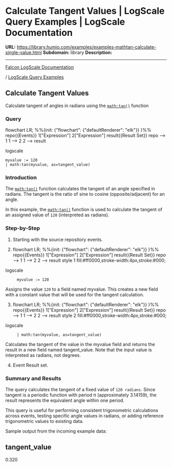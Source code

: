 # Calculate Tangent Values | LogScale Query Examples | LogScale Documentation

**URL:** https://library.humio.com/examples/examples-mathtan-calculate-single-value.html
**Subdomain:** library
**Description:** 

---

[Falcon LogScale Documentation](https://library.humio.com)

/ [LogScale Query Examples](examples.html)

## Calculate Tangent Values

Calculate tangent of angles in radians using the [`math:tan()`](https://library.humio.com/data-analysis/functions-math-tan.html) function 

### Query

flowchart LR; %%{init: {"flowchart": {"defaultRenderer": "elk"}} }%% repo{{Events}} 1["Expression"] 2["Expression"] result{{Result Set}} repo --> 1 1 --> 2 2 --> result

logscale
    
    
    myvalue := 120
    | math:tan(myvalue, as=tangent_value)

### Introduction

The [`math:tan()`](https://library.humio.com/data-analysis/functions-math-tan.html) function calculates the tangent of an angle specified in radians. The tangent is the ratio of sine to cosine (opposite/adjacent) for an angle. 

In this example, the [`math:tan()`](https://library.humio.com/data-analysis/functions-math-tan.html) function is used to calculate the tangent of an assigned value of `120` (interpreted as radians). 

### Step-by-Step

  1. Starting with the source repository events.

  2. flowchart LR; %%{init: {"flowchart": {"defaultRenderer": "elk"}} }%% repo{{Events}} 1["Expression"] 2["Expression"] result{{Result Set}} repo --> 1 1 --> 2 2 --> result style 1 fill:#ff0000,stroke-width:4px,stroke:#000;

logscale
         
         myvalue := 120

Assigns the value `120` to a field named myvalue. This creates a new field with a constant value that will be used for the tangent calculation. 

  3. flowchart LR; %%{init: {"flowchart": {"defaultRenderer": "elk"}} }%% repo{{Events}} 1["Expression"] 2["Expression"] result{{Result Set}} repo --> 1 1 --> 2 2 --> result style 2 fill:#ff0000,stroke-width:4px,stroke:#000;

logscale
         
         | math:tan(myvalue, as=tangent_value)

Calculates the tangent of the value in the myvalue field and returns the result in a new field named tangent_value. Note that the input value is interpreted as radians, not degrees. 

  4. Event Result set.




### Summary and Results

The query calculates the tangent of a fixed value of `120 radians`. Since tangent is a periodic function with period π (approximately 3.14159), the result represents the equivalent angle within one period. 

This query is useful for performing consistent trigonometric calculations across events, testing specific angle values in radians, or adding reference trigonometric values to existing data. 

Sample output from the incoming example data: 

tangent_value  
---  
0.320
